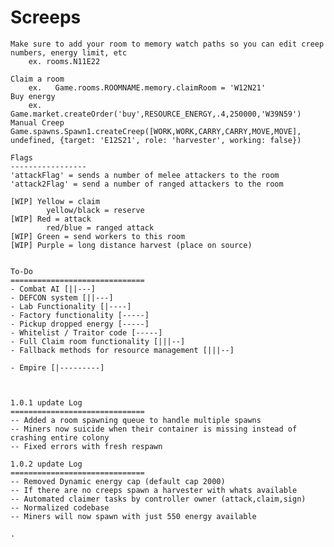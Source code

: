 # Screeps

    Make sure to add your room to memory watch paths so you can edit creep numbers, energy limit, etc
        ex. rooms.N11E22

    Claim a room
        ex.   Game.rooms.ROOMNAME.memory.claimRoom = 'W12N21'
    Buy energy
        ex. Game.market.createOrder('buy',RESOURCE_ENERGY,.4,250000,'W39N59')
    Manual Creep
    Game.spawns.Spawn1.createCreep([WORK,WORK,CARRY,CARRY,MOVE,MOVE], undefined, {target: 'E12S21', role: 'harvester', working: false})

    Flags
    -----------------
    'attackFlag' = sends a number of melee attackers to the room
    'attack2Flag' = send a number of ranged attackers to the room

    [WIP] Yellow = claim
            yellow/black = reserve
    [WIP] Red = attack
            red/blue = ranged attack
    [WIP] Green = send workers to this room
    [WIP] Purple = long distance harvest (place on source)

    
    To-Do
    ==============================
    - Combat AI [||---]
    - DEFCON system [||---]
    - Lab Functionality [|----]
    - Factory functionality [-----]
    - Pickup dropped energy [-----]
    - Whitelist / Traitor code [-----]
    - Full Claim room functionality [|||--]
    - Fallback methods for resource management [|||--]

    - Empire [|---------]



    1.0.1 update Log
    ==============================
    -- Added a room spawning queue to handle multiple spawns
    -- Miners now suicide when their container is missing instead of crashing entire colony
    -- Fixed errors with fresh respawn

    1.0.2 update Log
    ==============================
    -- Removed Dynamic energy cap (default cap 2000)
    -- If there are no creeps spawn a harvester with whats available
    -- Automated claimer tasks by controller owner (attack,claim,sign)
    -- Normalized codebase
    -- Miners will now spawn with just 550 energy available
    
    .
